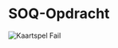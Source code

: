 # SOQ-Opdracht
![Kaartspel Fail](https://github.com/KingSD0/SOQ-Memory-Game-F/assets/93257057/c9fa5e4d-bca1-4d00-af0f-4413c4f806b8)
